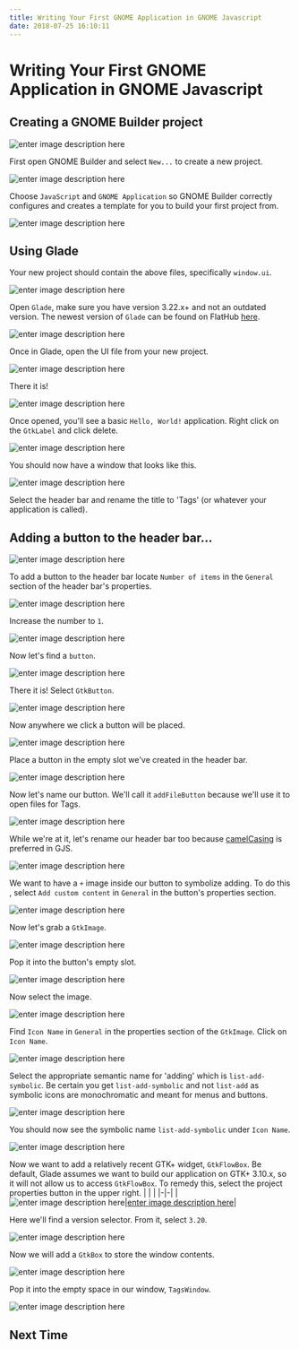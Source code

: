 ```yaml
---
title: Writing Your First GNOME Application in GNOME Javascript
date: 2018-07-25 16:10:11
---
```

# Writing Your First GNOME Application in GNOME Javascript

## Creating a GNOME Builder project

![enter image description here](https://rockon999.github.io/gjs-tutorial/images/new-project/builder-01.png)

First open GNOME Builder and select `New...` to create a new project.

![enter image description here](https://rockon999.github.io/gjs-tutorial/images/new-project/builder-02.png)

Choose `JavaScript` and `GNOME Application` so GNOME Builder correctly configures and creates a template for you to build your first project from.

![enter image description here](https://rockon999.github.io/gjs-tutorial/images/new-project/builder-03.png)

## Using Glade

Your new project should contain the above files, specifically `window.ui`.

![enter image description here](https://rockon999.github.io/gjs-tutorial/images/glade-tutorial/glade-tutorial-step-00.png)

Open `Glade`, make sure you have version 3.22.x+ and not an outdated version. The newest version of `Glade` can be found on FlatHub [here](https://flathub.org/apps/details/org.gnome.Glade).

![enter image description here](https://rockon999.github.io/gjs-tutorial/images/glade-tutorial/glade-tutorial-step-01.png)

Once in Glade, open the UI file from your new project.

![enter image description here](https://rockon999.github.io/gjs-tutorial/images/glade-tutorial/glade-tutorial-step-02.png)

There it is!

![enter image description here](https://rockon999.github.io/gjs-tutorial/images/glade-tutorial/glade-tutorial-step-04.png)

Once opened, you'll see a basic `Hello, World!` application. Right click on the `GtkLabel` and click delete.

![enter image description here](https://rockon999.github.io/gjs-tutorial/images/glade-tutorial/glade-tutorial-step-06.png)

You should now have a window that looks like this.

![enter image description here](https://rockon999.github.io/gjs-tutorial/images/glade-tutorial/glade-tutorial-step-07.png)

Select the header bar and rename the title to 'Tags' (or whatever your application is called).

## Adding a button to the header bar...

![enter image description here](https://rockon999.github.io/gjs-tutorial/images/glade-tutorial/glade-tutorial-step-08.png)

To add a button to the header bar locate `Number of items` in the `General` section of the header bar's properties.

![enter image description here](https://rockon999.github.io/gjs-tutorial/images/glade-tutorial/glade-tutorial-step-09.png)

 Increase the number to `1`.

![enter image description here](https://rockon999.github.io/gjs-tutorial/images/glade-tutorial/glade-tutorial-step-10.png)

Now let's find a `button`.

![enter image description here](https://rockon999.github.io/gjs-tutorial/images/glade-tutorial/glade-tutorial-step-11.png)

There it is! Select `GtkButton`.

![enter image description here](https://rockon999.github.io/gjs-tutorial/images/glade-tutorial/glade-tutorial-step-12.png)

Now anywhere we click a button will be placed.

![enter image description here](https://rockon999.github.io/gjs-tutorial/images/glade-tutorial/glade-tutorial-step-13.png)

Place a button in the empty slot we've created in the header bar.

![enter image description here](https://rockon999.github.io/gjs-tutorial/images/glade-tutorial/glade-tutorial-step-15.png)

Now let's name our button. We'll call it `addFileButton` because we'll use it to open files for Tags.

![enter image description here](https://rockon999.github.io/gjs-tutorial/images/glade-tutorial/glade-tutorial-step-16.png)

While we're at it, let's rename our header bar too because [camelCasing](camelcaselink) is preferred in GJS.

![enter image description here](https://rockon999.github.io/gjs-tutorial/images/glade-tutorial/glade-tutorial-step-17.png)

We want to have a `+` image inside our button to symbolize adding. To do this , select `Add custom content` in `General` in the button's properties section.

![enter image description here](https://rockon999.github.io/gjs-tutorial/images/glade-tutorial/glade-tutorial-step-18.png)

Now let's grab a `GtkImage`.

![enter image description here](https://rockon999.github.io/gjs-tutorial/images/glade-tutorial/glade-tutorial-step-19.png)

Pop it into the button's empty slot.

![enter image description here](https://rockon999.github.io/gjs-tutorial/images/glade-tutorial/glade-tutorial-step-20.png)

Now select the image.

![enter image description here](https://rockon999.github.io/gjs-tutorial/images/glade-tutorial/glade-tutorial-step-21.png)

Find `Icon Name` in `General` in the properties section of the `GtkImage`. Click on `Icon Name`.

![enter image description here](https://rockon999.github.io/gjs-tutorial/images/glade-tutorial/glade-tutorial-step-22.png)

Select the appropriate semantic name for 'adding' which is `list-add-symbolic`. Be certain you get `list-add-symbolic` and not `list-add` as symbolic icons are monochromatic and meant for menus and buttons.

![enter image description here](https://rockon999.github.io/gjs-tutorial/images/glade-tutorial/glade-tutorial-step-24.png)

You should now see the symbolic name `list-add-symbolic` under `Icon Name`.

![enter image description here](https://rockon999.github.io/gjs-tutorial/images/glade-tutorial/glade-tutorial-step-26-0.png)

Now we want to add a relatively recent GTK+ widget, `GtkFlowBox`. Be default, Glade assumes we want to build our application on GTK+ 3.10.x, so it will not allow us to access `GtkFlowBox`. To remedy this, select the project properties button in the upper right.
| | |
|-|-|
|![enter image description here](https://rockon999.github.io/gjs-tutorial/images/glade-tutorial/glade-tutorial-step-26-1.png)|[enter image description here](https://rockon999.github.io/gjs-tutorial/images/glade-tutorial/glade-tutorial-step-26-2.png)|

Here we'll find a version selector. From it, select `3.20`.

![enter image description here](https://rockon999.github.io/gjs-tutorial/images/glade-tutorial/glade-tutorial-step-27.png)

Now we will add a `GtkBox` to store the window contents.

![enter image description here](https://rockon999.github.io/gjs-tutorial/images/glade-tutorial/glade-tutorial-step-28.png)

Pop it into the empty space in our window, `TagsWindow`.

![enter image description here](https://rockon999.github.io/gjs-tutorial/images/glade-tutorial/glade-tutorial-step-29.png)

## Next Time
